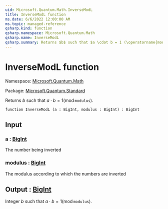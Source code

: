```yaml
---
uid: Microsoft.Quantum.Math.InverseModL
title: InverseModL function
ms.date: 6/6/2022 12:00:00 AM
ms.topic: managed-reference
qsharp.kind: function
qsharp.namespace: Microsoft.Quantum.Math
qsharp.name: InverseModL
qsharp.summary: Returns $b$ such that $a \cdot b = 1 (\operatorname{mod} \texttt{modulus})$.
---
```


# InverseModL function

Namespace: [Microsoft.Quantum.Math](xref:Microsoft.Quantum.Math)

Package: [Microsoft.Quantum.Standard](https://nuget.org/packages/Microsoft.Quantum.Standard)


Returns $b$ such that $a \cdot b = 1 (\operatorname{mod} \texttt{modulus})$.

```qsharp
function InverseModL (a : BigInt, modulus : BigInt) : BigInt
```


## Input

### a : [BigInt](xref:microsoft.quantum.qsharp.valueliterals#bigint-literals)

The number being inverted


### modulus : [BigInt](xref:microsoft.quantum.qsharp.valueliterals#bigint-literals)

The modulus according to which the numbers are inverted



## Output : [BigInt](xref:microsoft.quantum.qsharp.valueliterals#bigint-literals)

Integer $b$ such that $a \cdot b = 1 (\operatorname{mod} \texttt{modulus})$.